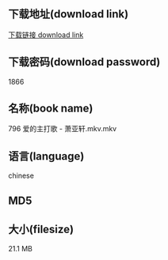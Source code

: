 ## 下载地址(download link)
[下载链接 download link](https://voluble-croquembouche-d321dc.netlify.app/?s=796+%E7%88%B1%E7%9A%84%E4%B8%BB%E6%89%93%E6%AD%8C+-+%E8%90%A7%E4%BA%9A%E8%BD%A9.mkv)

## 下载密码(download password)
1866

## 名称(book name)
796 爱的主打歌 - 萧亚轩.mkv.mkv

## 语言(language)
chinese

## MD5


## 大小(filesize)
21.1 MB
